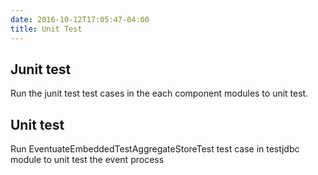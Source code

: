 ```yaml
---
date: 2016-10-12T17:05:47-04:00
title: Unit Test
---
```


## Junit test

Run the junit test test cases in the each component modules to unit test.

## Unit test

Run EventuateEmbeddedTestAggregateStoreTest test case in testjdbc module to unit test the event process